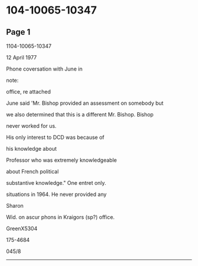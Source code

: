 # 104-10065-10347

## Page 1

1104-10065-10347

12 April 1977

Phone coversation with June in

note:

office, re attached

June said 'Mr. Bishop provided an assessment on somebody but

we also determined that this is a different Mr. Bishop. Bishop

never worked for us.

His only interest to DCD was because of

his knowledge about

Professor who was extremely knowledgeable

about French political

substantive knowledge." One entret only.

situations in 1964. He never provided any

Sharon

Wid. on ascur phons in Kraigors (sp?) office.

GreenX5304

175-4684

045/8

---

